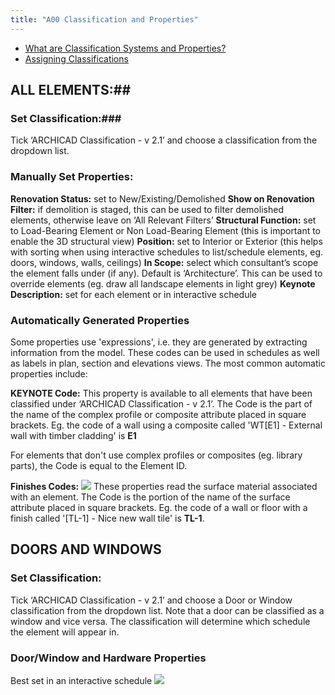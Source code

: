 ```yaml
---
title: "A00 Classification and Properties"
---
```

- [What are Classification Systems and Properties?](https://help.graphisoft.com/AC/26/INT/index.htm?rhcsh=1&rhnewwnd=0&rhmapid=#t=_AC26_Help%2F045_PropertiesClassifications%2F045_PropertiesClassifications-1.htm%23XREF_15029_Element_Properties&rhsearch=classification&rhsyns=%20)
- [Assigning Classifications](https://help.graphisoft.com/AC/26/INT/index.htm?rhcsh=1&rhnewwnd=0&rhmapid=#t=_AC26_Help%2F045_PropertiesClassifications%2F045_PropertiesClassifications-2.htm%23XREF_55793_Assign_Property&rhsearch=classification&rhsyns=%20)

## ALL ELEMENTS:##

### Set Classification:###
Tick ‘ARCHICAD Classification - v 2.1’ and choose a classification from the dropdown list. 

### Manually Set Properties: ###
**Renovation Status:** set to New/Existing/Demolished
**Show on Renovation Filter:** if demolition is staged, this can be used to filter demolished elements, otherwise leave on ‘All Relevant Filters’
**Structural Function:** set to Load-Bearing Element or Non Load-Bearing Element (this is important to enable the 3D structural view)
**Position:** set to Interior or Exterior (this helps with sorting when using interactive schedules to list/schedule elements, eg. doors, windows, walls, ceilings)
**In Scope:** select which consultant’s scope the element falls under (if any). Default is ‘Architecture’. This can be used to override elements (eg. draw all landscape elements in light grey)
**Keynote Description:** set for each element or in interactive schedule

### Automatically Generated Properties ###
Some properties use 'expressions', i.e. they are generated by extracting information from the model. These codes can be used in schedules as well as labels in plan, section and elevations views.
The most common automatic properties include:

**KEYNOTE Code:** This property is available to all elements that have been classified under ‘ARCHICAD Classification - v 2.1’. The Code is the part of the name of the complex profile or composite attribute placed in square brackets.
Eg. the code of a wall using a composite called 'WT[E1] - External wall with timber cladding' is **E1**

For elements that don't use complex profiles or composites (eg. library parts), the Code is equal to the Element ID.

**Finishes Codes:**
![](notes/1_Documentation%20Codex/1d_ArchiCAD/_assets/Pasted%20image%2020230328143111.png)
These properties read the surface material associated with an element. The Code is the portion of the name of the surface attribute placed in square brackets.
Eg. the code of a wall or floor with a finish called '[TL-1] - Nice new wall tile' is **TL-1**.



## DOORS AND WINDOWS ##

### Set Classification: ###
Tick ‘ARCHICAD Classification - v 2.1’ and choose a Door or Window classification from the dropdown list. Note that a door can be classified as a window and vice versa. The classification will determine which schedule the element will appear in.

### Door/Window and Hardware Properties ###
Best set in an interactive schedule
![](notes/1_Documentation%20Codex/1d_ArchiCAD/_assets/Pasted%20image%2020230328143127.png)
